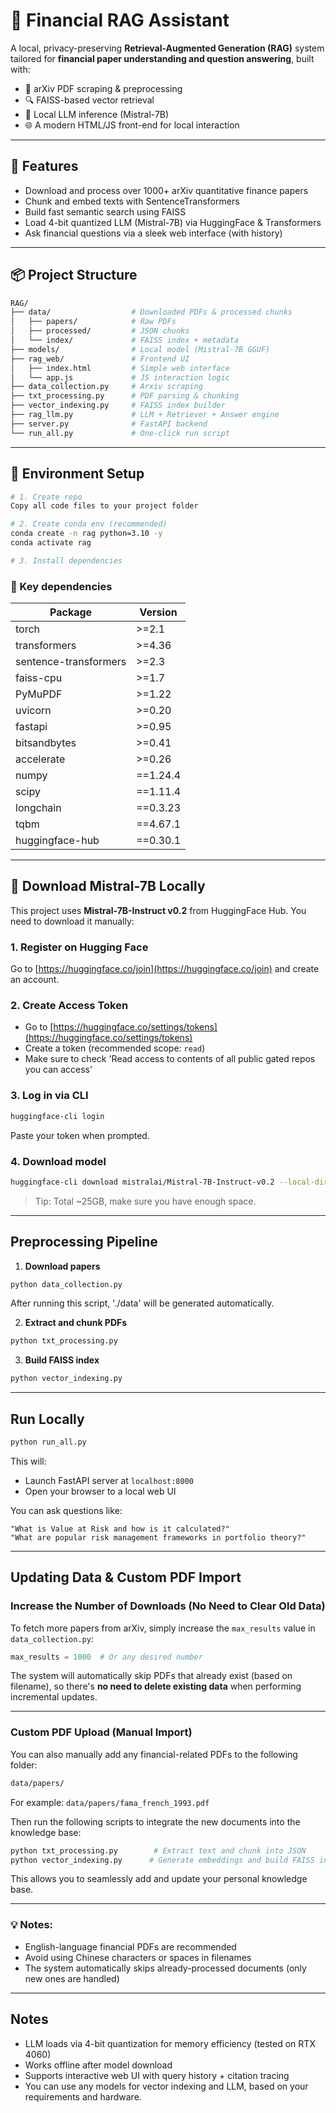 # 📘 Financial RAG Assistant

A local, privacy-preserving **Retrieval-Augmented Generation (RAG)** system tailored for **financial paper understanding and question answering**, built with:

- 🧾 arXiv PDF scraping & preprocessing
- 🔍 FAISS-based vector retrieval
- 🤖 Local LLM inference (Mistral-7B)
- 🌐 A modern HTML/JS front-end for local interaction

---

## 🚀 Features

- Download and process over 1000+ arXiv quantitative finance papers
- Chunk and embed texts with SentenceTransformers
- Build fast semantic search using FAISS
- Load 4-bit quantized LLM (Mistral-7B) via HuggingFace & Transformers
- Ask financial questions via a sleek web interface (with history)

---

## 📦 Project Structure

```bash
RAG/
├── data/                  # Downloaded PDFs & processed chunks
│   ├── papers/            # Raw PDFs
│   ├── processed/         # JSON chunks
│   └── index/             # FAISS index + metadata
├── models/                # Local model (Mistral-7B GGUF)
├── rag_web/               # Frontend UI
│   ├── index.html         # Simple web interface
│   └── app.js             # JS interaction logic
├── data_collection.py     # Arxiv scraping
├── txt_processing.py      # PDF parsing & chunking
├── vector_indexing.py     # FAISS index builder
├── rag_llm.py             # LLM + Retriever + Answer engine
├── server.py              # FastAPI backend
└── run_all.py             # One-click run script
```

---

## 🔧 Environment Setup

```bash
# 1. Create repo
Copy all code files to your project folder

# 2. Create conda env (recommended)
conda create -n rag python=3.10 -y
conda activate rag

# 3. Install dependencies
```

### 🧱 Key dependencies

| Package               | Version |
| --------------------- | ------- |
| torch                 | >=2.1   |
| transformers          | >=4.36  |
| sentence-transformers | >=2.3   |
| faiss-cpu             | >=1.7   |
| PyMuPDF               | >=1.22  |
| uvicorn               | >=0.20  |
| fastapi               | >=0.95  |
| bitsandbytes          | >=0.41  |
| accelerate            | >=0.26  |
| numpy                 | ==1.24.4|
| scipy                 | ==1.11.4|
| longchain             | ==0.3.23|
| tqbm                  | ==4.67.1|
| huggingface-hub       | ==0.30.1|
---

## 🤗 Download Mistral-7B Locally

This project uses **Mistral-7B-Instruct v0.2** from HuggingFace Hub. You need to download it manually:

### 1. Register on Hugging Face

Go to [https://huggingface.co/join](https://huggingface.co/join) and create an account.

### 2. Create Access Token

- Go to [https://huggingface.co/settings/tokens](https://huggingface.co/settings/tokens)
- Create a token (recommended scope: `read`)
- Make sure to check 'Read access to contents of all public gated repos you can access'

### 3. Log in via CLI

```bash
huggingface-cli login
```

Paste your token when prompted.

### 4. Download model

```bash
huggingface-cli download mistralai/Mistral-7B-Instruct-v0.2 --local-dir ./models/mistral-7b-instruct --local-dir-use-symlinks False
```

>  Tip: Total \~25GB, make sure you have enough space.

---

##  Preprocessing Pipeline

1. **Download papers**

```bash
python data_collection.py
```
After running this script, './data' will be generated automatically.

2. **Extract and chunk PDFs**

```bash
python txt_processing.py
```

3. **Build FAISS index**

```bash
python vector_indexing.py
```

---

##  Run Locally

```bash
python run_all.py
```

This will:

- Launch FastAPI server at `localhost:8000`
- Open your browser to a local web UI

You can ask questions like:

```text
"What is Value at Risk and how is it calculated?"
"What are popular risk management frameworks in portfolio theory?"
```

---

##  Updating Data & Custom PDF Import

###  Increase the Number of Downloads (No Need to Clear Old Data)

To fetch more papers from arXiv, simply increase the `max_results` value in `data_collection.py`:

```python
max_results = 1000  # Or any desired number
```

The system will automatically skip PDFs that already exist (based on filename), so there's **no need to delete existing data** when performing incremental updates.

---

###  Custom PDF Upload (Manual Import)

You can also manually add any financial-related PDFs to the following folder:

```bash
data/papers/
```

For example: `data/papers/fama_french_1993.pdf`

Then run the following scripts to integrate the new documents into the knowledge base:

```bash
python txt_processing.py        # Extract text and chunk into JSON
python vector_indexing.py      # Generate embeddings and build FAISS index
```

This allows you to seamlessly add and update your personal knowledge base.

---

### 💡 Notes:

- English-language financial PDFs are recommended
- Avoid using Chinese characters or spaces in filenames
- The system automatically skips already-processed documents (only new ones are handled)

---

## Notes

- LLM loads via 4-bit quantization for memory efficiency (tested on RTX 4060)
- Works offline after model download
- Supports interactive web UI with query history + citation tracing
- You can use any models for vector indexing and LLM, based on your requirements and hardware.
